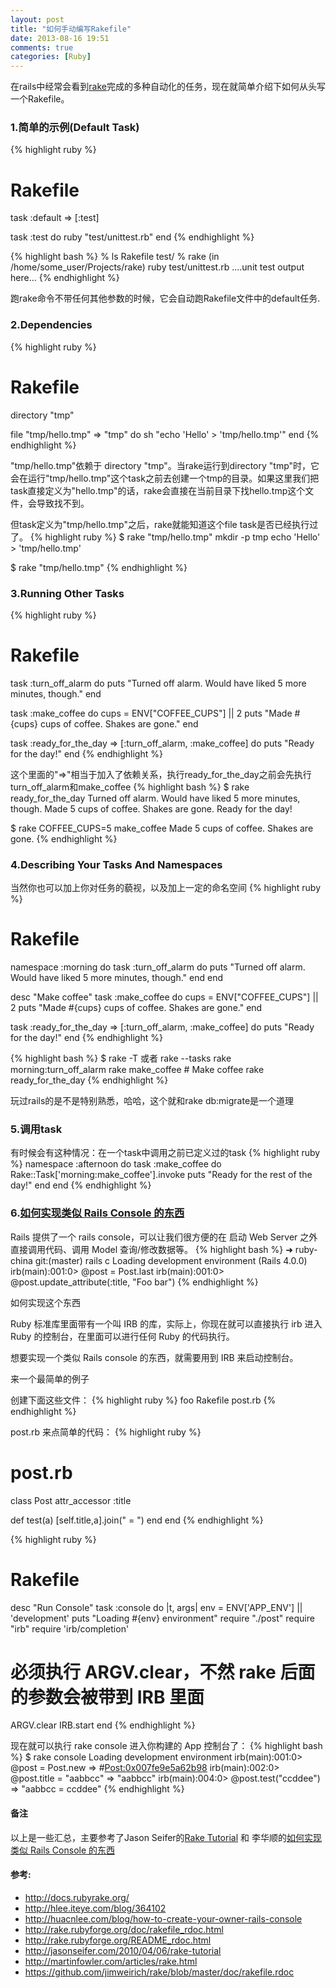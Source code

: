 ```yaml
---
layout: post
title: "如何手动编写Rakefile"
date: 2013-08-16 19:51
comments: true
categories: [Ruby]
---
```


在rails中经常会看到[rake](https://github.com/jimweirich/rake)完成的多种自动化的任务，现在就简单介绍下如何从头写一个Rakefile。

### 1.简单的示例(Default Task)
{% highlight ruby %}
# Rakefile
task :default => [:test]

task :test do
  ruby "test/unittest.rb"
end
{% endhighlight %}

{% highlight bash %}
% ls
Rakefile     test/
% rake
(in /home/some_user/Projects/rake)
ruby test/unittest.rb
....unit test output here...
{% endhighlight %}

跑rake命令不带任何其他参数的时候，它会自动跑Rakefile文件中的default任务.

### 2.Dependencies
{% highlight ruby %}
# Rakefile
directory "tmp"

file "tmp/hello.tmp" => "tmp" do
  sh "echo 'Hello' > 'tmp/hello.tmp'"
end
{% endhighlight %}

"tmp/hello.tmp"依赖于 directory "tmp"。当rake运行到directory "tmp"时，它会在运行"tmp/hello.tmp"这个task之前去创建一个tmp的目录。如果这里我们把task直接定义为"hello.tmp"的话，rake会直接在当前目录下找hello.tmp这个文件，会导致找不到。

但task定义为"tmp/hello.tmp"之后，rake就能知道这个file task是否已经执行过了。
{% highlight ruby %}
$ rake "tmp/hello.tmp"
mkdir -p tmp
echo 'Hello' > 'tmp/hello.tmp'

$ rake "tmp/hello.tmp"
{% endhighlight %}

### 3.Running Other Tasks
{% highlight ruby %}
# Rakefile
task :turn_off_alarm do
  puts "Turned off alarm. Would have liked 5 more minutes, though."
end

task :make_coffee do
  cups = ENV["COFFEE_CUPS"] || 2
  puts "Made #{cups} cups of coffee. Shakes are gone."
end

task :ready_for_the_day => [:turn_off_alarm, :make_coffee] do
  puts "Ready for the day!"
end
{% endhighlight %}

这个里面的"=>"相当于加入了依赖关系，执行ready_for_the_day之前会先执行turn_off_alarm和make_coffee
{% highlight bash %}
$ rake ready_for_the_day
Turned off alarm. Would have liked 5 more minutes, though.
Made 5 cups of coffee. Shakes are gone.
Ready for the day!

$ rake COFFEE_CUPS=5 make_coffee
Made 5 cups of coffee. Shakes are gone.
{% endhighlight %}

### 4.Describing Your Tasks And Namespaces
当然你也可以加上你对任务的藐视，以及加上一定的命名空间
{% highlight ruby %}
# Rakefile
namespace :morning do
  task :turn_off_alarm do
    puts "Turned off alarm. Would have liked 5 more minutes, though."
  end
end

desc "Make coffee"
task :make_coffee do
  cups = ENV["COFFEE_CUPS"] || 2
  puts "Made #{cups} cups of coffee. Shakes are gone."
end

task :ready_for_the_day => [:turn_off_alarm, :make_coffee] do
  puts "Ready for the day!"
end
{% endhighlight %}

{% highlight bash %}
$ rake -T 或者 rake --tasks
rake morning:turn_off_alarm
rake make_coffee        # Make coffee
rake ready_for_the_day
{% endhighlight %}

玩过rails的是不是特别熟悉，哈哈，这个就和rake db:migrate是一个道理

### 5.调用task
有时候会有这种情况：在一个task中调用之前已定义过的task
{% highlight ruby %}
namespace :afternoon do
  task :make_coffee do
    Rake::Task['morning:make_coffee'].invoke
    puts "Ready for the rest of the day!"
  end
end
{% endhighlight %}

### 6.[如何实现类似 Rails Console 的东西](http://huacnlee.com/blog/how-to-create-your-owner-rails-console/)
Rails 提供了一个 rails console，可以让我们很方便的在 启动 Web Server 之外直接调用代码、调用 Model 查询/修改数据等。
{% highlight bash %}
➜  ruby-china git:(master) rails c
Loading development environment (Rails 4.0.0)
irb(main):001:0> @post = Post.last
irb(main):001:0> @post.update_attribute(:title, "Foo bar")
{% endhighlight %}

如何实现这个东西

Ruby 标准库里面带有一个叫 IRB 的库，实际上，你现在就可以直接执行 irb 进入 Ruby 的控制台，在里面可以进行任何 Ruby 的代码执行。

想要实现一个类似 Rails console 的东西，就需要用到 IRB 来启动控制台。

来一个最简单的例子

创建下面这些文件：
{% highlight ruby %}
foo
  Rakefile
  post.rb
{% endhighlight %}

post.rb 来点简单的代码：
{% highlight ruby %}
# post.rb
class Post
  attr_accessor :title

  def test(a)
    [self.title,a].join(" = ")
  end
end
{% endhighlight %}

{% highlight ruby %}
# Rakefile
desc "Run Console"
task :console do |t, args|
  env = ENV['APP_ENV'] || 'development'
  puts "Loading #{env} environment"
  require "./post"
  require "irb"
  require 'irb/completion'
  # 必须执行 ARGV.clear，不然 rake 后面的参数会被带到 IRB 里面
  ARGV.clear
  IRB.start
end
{% endhighlight %}

现在就可以执行 rake console 进入你构建的 App 控制台了：
{% highlight bash %}
$ rake console
Loading development environment
irb(main):001:0> @post = Post.new
=> #<Post:0x007fe9e5a62b98>
irb(main):002:0> @post.title = "aabbcc"
=> "aabbcc"
irb(main):004:0> @post.test("ccddee")
=> "aabbcc = ccddee"
{% endhighlight %}

#### 备注
以上是一些汇总，主要参考了Jason Seifer的[Rake Tutorial](http://jasonseifer.com/2010/04/06/rake-tutorial#rails_models) 和 李华顺的[如何实现类似 Rails Console 的东西](http://huacnlee.com/blog/how-to-create-your-owner-rails-console/)

#### 参考:
* http://docs.rubyrake.org/
* http://hlee.iteye.com/blog/364102
* http://huacnlee.com/blog/how-to-create-your-owner-rails-console
* http://rake.rubyforge.org/doc/rakefile_rdoc.html
* http://rake.rubyforge.org/README_rdoc.html
* http://jasonseifer.com/2010/04/06/rake-tutorial
* http://martinfowler.com/articles/rake.html
* https://github.com/jimweirich/rake/blob/master/doc/rakefile.rdoc
